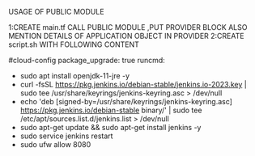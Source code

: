 USAGE OF PUBLIC MODULE 


1:CREATE main.tf  CALL PUBLIC MODULE ,PUT PROVIDER BLOCK ALSO MENTION DETAILS OF APPLICATION OBJECT IN PROVIDER
2:CREATE script.sh WITH FOLLOWING CONTENT

#cloud-config
package_upgrade: true
runcmd:
  - sudo apt install openjdk-11-jre -y
  - curl -fsSL https://pkg.jenkins.io/debian-stable/jenkins.io-2023.key | sudo tee /usr/share/keyrings/jenkins-keyring.asc > /dev/null
  -  echo 'deb [signed-by=/usr/share/keyrings/jenkins-keyring.asc] https://pkg.jenkins.io/debian-stable binary/' | sudo tee /etc/apt/sources.list.d/jenkins.list > /dev/null
  - sudo apt-get update && sudo apt-get install jenkins -y
  - sudo service jenkins restart
  - sudo ufw allow 8080




